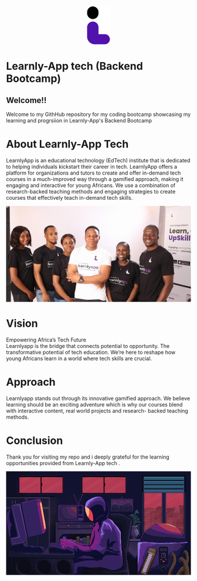 <p align="center">
  <img src="./assets/new-logo.svg" alt="Learnly-App Tech logo"/>
</p>

# Learnly-App tech (Backend Bootcamp)

## Welcome!!
Welcome to my GithHub repository for my coding bootcamp showcasing my learning and progrsiion in Learnly-App's Backend Bootcamp

# About Learnly-App Tech
LearnlyApp is an educational technology (EdTech) institute that is dedicated to helping individuals kickstart their career in tech. LearnlyApp offers a platform for organizations and tutors to create and offer in-demand tech courses in a much-improved way through a gamified approach, making it engaging and interactive for young Africans. We use a combination of research-backed teaching methods and engaging strategies to create courses that effectively teach in-demand tech skills.

![Learnly-App Tech logo](./assets//image1.jpg)

# Vision
Empowering Africa’s Tech Future
</br>
Learnlyapp is the bridge that connects potential to opportunity. The transformative potential of tech education. We’re here to reshape how young Africans learn in a world where tech skills are crucial.

# Approach
Learnlyapp stands out through its innovative gamified approach. We believe learning should be an exciting adventure which is why our courses blend with interactive content, real world projects and research- backed teaching methods.

# Conclusion
Thank you for visiting my repo and i deeply grateful for the learning opportunities  provided from Learnly-App tech .


![Learnly-App Tech gif](./assets/thank-you.webp)

